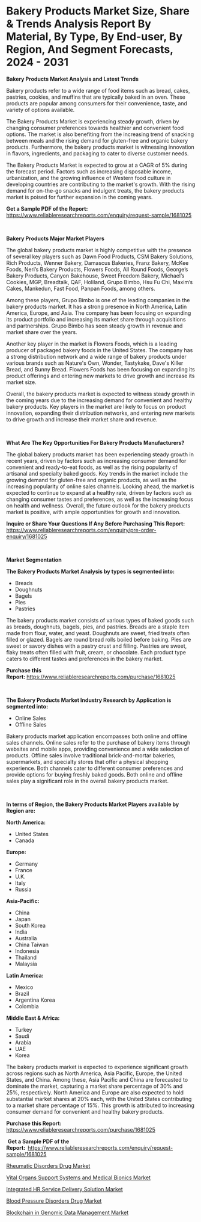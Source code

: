 <p><h1>Bakery Products Market Size, Share & Trends Analysis Report By Material, By Type, By End-user, By Region, And Segment Forecasts, 2024 - 2031</h1></p><p><strong>Bakery Products Market Analysis and Latest Trends</strong></p>
<p><p>Bakery products refer to a wide range of food items such as bread, cakes, pastries, cookies, and muffins that are typically baked in an oven. These products are popular among consumers for their convenience, taste, and variety of options available.</p><p>The Bakery Products Market is experiencing steady growth, driven by changing consumer preferences towards healthier and convenient food options. The market is also benefiting from the increasing trend of snacking between meals and the rising demand for gluten-free and organic bakery products. Furthermore, the bakery products market is witnessing innovation in flavors, ingredients, and packaging to cater to diverse customer needs.</p><p>The Bakery Products Market is expected to grow at a CAGR of 5% during the forecast period. Factors such as increasing disposable income, urbanization, and the growing influence of Western food culture in developing countries are contributing to the market's growth. With the rising demand for on-the-go snacks and indulgent treats, the bakery products market is poised for further expansion in the coming years.</p></p>
<p><strong>Get a Sample PDF of the Report:&nbsp;</strong> <a href="https://www.reliableresearchreports.com/enquiry/request-sample/1681025">https://www.reliableresearchreports.com/enquiry/request-sample/1681025</a></p>
<p>&nbsp;</p>
<p><strong>Bakery Products Major Market Players</strong></p>
<p><p>The global bakery products market is highly competitive with the presence of several key players such as Dawn Food Products, CSM Bakery Solutions, Rich Products, Wenner Bakery, Damascus Bakeries, Franz Bakery, McKee Foods, Neri’s Bakery Products, Flowers Foods, All Round Foods, George’s Bakery Products, Canyon Bakehouse, Sweet Freedom Bakery, Michael’s Cookies, MGP, Breadtalk, QAF, Holiland, Grupo Bimbo, Hsu Fu Chi, Maxim’s Cakes, Mankedun, Fast Food, Panpan Foods, among others.</p><p>Among these players, Grupo Bimbo is one of the leading companies in the bakery products market. It has a strong presence in North America, Latin America, Europe, and Asia. The company has been focusing on expanding its product portfolio and increasing its market share through acquisitions and partnerships. Grupo Bimbo has seen steady growth in revenue and market share over the years.</p><p>Another key player in the market is Flowers Foods, which is a leading producer of packaged bakery foods in the United States. The company has a strong distribution network and a wide range of bakery products under various brands such as Nature's Own, Wonder, Tastykake, Dave's Killer Bread, and Bunny Bread. Flowers Foods has been focusing on expanding its product offerings and entering new markets to drive growth and increase its market size.</p><p>Overall, the bakery products market is expected to witness steady growth in the coming years due to the increasing demand for convenient and healthy bakery products. Key players in the market are likely to focus on product innovation, expanding their distribution networks, and entering new markets to drive growth and increase their market share and revenue.</p></p>
<p>&nbsp;</p>
<p><strong>What Are The Key Opportunities For Bakery Products Manufacturers?</strong></p>
<p><p>The global bakery products market has been experiencing steady growth in recent years, driven by factors such as increasing consumer demand for convenient and ready-to-eat foods, as well as the rising popularity of artisanal and specialty baked goods. Key trends in the market include the growing demand for gluten-free and organic products, as well as the increasing popularity of online sales channels. Looking ahead, the market is expected to continue to expand at a healthy rate, driven by factors such as changing consumer tastes and preferences, as well as the increasing focus on health and wellness. Overall, the future outlook for the bakery products market is positive, with ample opportunities for growth and innovation.</p></p>
<p><strong>Inquire or Share Your Questions If Any Before Purchasing This Report:</strong> <a href="https://www.reliableresearchreports.com/enquiry/pre-order-enquiry/1681025">https://www.reliableresearchreports.com/enquiry/pre-order-enquiry/1681025</a></p>
<p>&nbsp;</p>
<p><strong>Market Segmentation</strong></p>
<p><strong>The Bakery Products Market Analysis by types is segmented into:</strong></p>
<p><ul><li>Breads</li><li>Doughnuts</li><li>Bagels</li><li>Pies</li><li>Pastries</li></ul></p>
<p><p>The bakery products market consists of various types of baked goods such as breads, doughnuts, bagels, pies, and pastries. Breads are a staple item made from flour, water, and yeast. Doughnuts are sweet, fried treats often filled or glazed. Bagels are round bread rolls boiled before baking. Pies are sweet or savory dishes with a pastry crust and filling. Pastries are sweet, flaky treats often filled with fruit, cream, or chocolate. Each product type caters to different tastes and preferences in the bakery market.</p></p>
<p><strong>Purchase this Report:&nbsp;</strong><a href="https://www.reliableresearchreports.com/purchase/1681025">https://www.reliableresearchreports.com/purchase/1681025</a></p>
<p>&nbsp;</p>
<p><strong>The Bakery Products Market Industry Research by Application is segmented into:</strong></p>
<p><ul><li>Online Sales</li><li>Offline Sales</li></ul></p>
<p><p>Bakery products market application encompasses both online and offline sales channels. Online sales refer to the purchase of bakery items through websites and mobile apps, providing convenience and a wide selection of products. Offline sales involve traditional brick-and-mortar bakeries, supermarkets, and specialty stores that offer a physical shopping experience. Both channels cater to different consumer preferences and provide options for buying freshly baked goods. Both online and offline sales play a significant role in the overall bakery products market.</p></p>
<p>&nbsp;</p>
<p><strong>In terms of Region, the Bakery Products Market Players available by Region are:</strong></p>
<p>
    <p> <strong> North America: </strong>
        <ul>
            <li>United States</li>
            <li>Canada</li>
        </ul>
        </p> 
    <p> <strong> Europe: </strong>
        <ul>
            <li>Germany</li>
            <li>France</li>
            <li>U.K.</li>
            <li>Italy</li>
            <li>Russia</li>
        </ul>
        </p> 
    <p> <strong> Asia-Pacific: </strong>
        <ul>
            <li>China</li>
            <li>Japan</li>
            <li>South Korea</li>
            <li>India</li>
            <li>Australia</li>
            <li>China Taiwan</li>
            <li>Indonesia</li>
            <li>Thailand</li>
            <li>Malaysia</li>
        </ul>
        </p> 
    <p> <strong> Latin America: </strong>
        <ul>
            <li>Mexico</li>
            <li>Brazil</li>
            <li>Argentina Korea</li>
            <li>Colombia</li>
        </ul>
        </p> 
    <p> <strong> Middle East & Africa: </strong>
        <ul>
            <li>Turkey</li>
            <li>Saudi</li>
            <li>Arabia</li>
            <li>UAE</li>
            <li>Korea</li>
        </ul>
    </p>
    </p>
<p><p>The bakery products market is expected to experience significant growth across regions such as North America, Asia Pacific, Europe, the United States, and China. Among these, Asia Pacific and China are forecasted to dominate the market, capturing a market share percentage of 30% and 25%, respectively. North America and Europe are also expected to hold substantial market shares at 20% each, with the United States contributing to a market share percentage of 15%. This growth is attributed to increasing consumer demand for convenient and healthy bakery products.</p></p>
<p><strong>Purchase this Report: </strong><a href="https://www.reliableresearchreports.com/purchase/1681025">https://www.reliableresearchreports.com/purchase/1681025</a></p>
<p>&nbsp;<strong>Get a Sample PDF of the Report:&nbsp;&nbsp;</strong><a href="https://www.reliableresearchreports.com/enquiry/request-sample/1681025">https://www.reliableresearchreports.com/enquiry/request-sample/1681025</a></p>
<p><strong></strong></p>
<p><p><a href="https://medium.com/@joannebell6556/rheumatic-disorders-drug-market-insight-market-trends-growth-forecasted-from-2024-to-2031-a1b223cb07b3">Rheumatic Disorders Drug Market</a></p><p><a href="https://medium.com/@bobbyrobinson56/vital-organs-support-systems-and-medical-bionics-market-size-market-outlook-and-market-forecast-938f03cd4a99">Vital Organs Support Systems and Medical Bionics Market</a></p><p><a href="https://medium.com/@bobbyrobinson56/integrated-hr-service-delivery-solution-market-competitive-analysis-market-trends-and-forecast-to-2865972757c4">Integrated HR Service Delivery Solution Market</a></p><p><a href="https://medium.com/@joannebell6556/decoding-blood-pressure-disorders-drug-market-metrics-market-share-trends-and-growth-patterns-08a8d25a3395">Blood Pressure Disorders Drug Market</a></p><p><a href="https://medium.com/@joannebell6556/blockchain-in-genomic-data-management-market-exploring-market-share-market-trends-and-future-a768c2d9174c">Blockchain in Genomic Data Management Market</a></p></p>